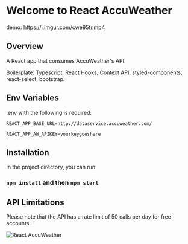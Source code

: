 # Welcome to React AccuWeather

demo: https://i.imgur.com/cwe95tr.mp4

## Overview

A React app that consumes AccuWeather's API.

Boilerplate: Typescript, React Hooks, Context API, styled-components, react-select, bootstrap.

## Env Variables

.env with the following is required:

`REACT_APP_BASE_URL=http://dataservice.accuweather.com/`

`REACT_APP_AW_APIKEY=yourkeygoeshere`

## Installation

In the project directory, you can run:

### `npm install` and then `npm start`

## API Limitations

Please note that the API has a rate limit of 50 calls per day for free accounts.

![React AccuWeather](https://lh3.googleusercontent.com/pw/AM-JKLUSXGsQbv_z2tqHESBk5mJn7xvPe7oIZx1LwE056EZN4yDW3mVaiGZk0Cz71FhTjDPptH8Sd7NIpwHtS6Zhy4DOFche7xtk44shr1-KF73Tf1Nhv1U-YydH7g-Fz0Mfa4O5ndKoBlHZoG_vuRg6bMgv=w3820-h1928-no?authuser=0)
